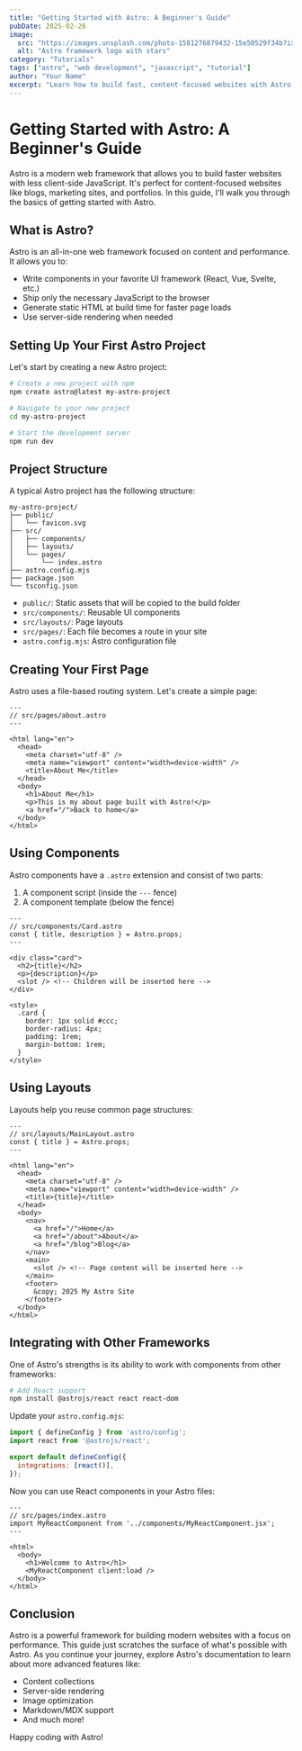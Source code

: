 ```yaml
---
title: "Getting Started with Astro: A Beginner's Guide"
pubDate: 2025-02-26
image:
  src: "https://images.unsplash.com/photo-1581276879432-15e50529f34b?ixlib=rb-4.0.3&ixid=MnwxMjA3fDB8MHxwaG90by1wYWdlfHx8fGVufDB8fHx8&auto=format&fit=crop&w=1170&q=80"
  alt: "Astro framework logo with stars"
category: "Tutorials"
tags: ["astro", "web development", "javascript", "tutorial"]
author: "Your Name"
excerpt: "Learn how to build fast, content-focused websites with Astro, the all-in-one web framework designed for speed."
---
```


# Getting Started with Astro: A Beginner's Guide

Astro is a modern web framework that allows you to build faster websites with less client-side JavaScript. It's perfect for content-focused websites like blogs, marketing sites, and portfolios. In this guide, I'll walk you through the basics of getting started with Astro.

## What is Astro?

Astro is an all-in-one web framework focused on content and performance. It allows you to:

- Write components in your favorite UI framework (React, Vue, Svelte, etc.)
- Ship only the necessary JavaScript to the browser
- Generate static HTML at build time for faster page loads
- Use server-side rendering when needed

## Setting Up Your First Astro Project

Let's start by creating a new Astro project:

```bash
# Create a new project with npm
npm create astro@latest my-astro-project

# Navigate to your new project
cd my-astro-project

# Start the development server
npm run dev
```

## Project Structure

A typical Astro project has the following structure:

```
my-astro-project/
├── public/
│   └── favicon.svg
├── src/
│   ├── components/
│   ├── layouts/
│   └── pages/
│       └── index.astro
├── astro.config.mjs
├── package.json
└── tsconfig.json
```

- `public/`: Static assets that will be copied to the build folder
- `src/components/`: Reusable UI components
- `src/layouts/`: Page layouts
- `src/pages/`: Each file becomes a route in your site
- `astro.config.mjs`: Astro configuration file

## Creating Your First Page

Astro uses a file-based routing system. Let's create a simple page:

```astro
---
// src/pages/about.astro
---

<html lang="en">
  <head>
    <meta charset="utf-8" />
    <meta name="viewport" content="width=device-width" />
    <title>About Me</title>
  </head>
  <body>
    <h1>About Me</h1>
    <p>This is my about page built with Astro!</p>
    <a href="/">Back to home</a>
  </body>
</html>
```

## Using Components

Astro components have a `.astro` extension and consist of two parts:
1. A component script (inside the `---` fence)
2. A component template (below the fence)

```astro
---
// src/components/Card.astro
const { title, description } = Astro.props;
---

<div class="card">
  <h2>{title}</h2>
  <p>{description}</p>
  <slot /> <!-- Children will be inserted here -->
</div>

<style>
  .card {
    border: 1px solid #ccc;
    border-radius: 4px;
    padding: 1rem;
    margin-bottom: 1rem;
  }
</style>
```

## Using Layouts

Layouts help you reuse common page structures:

```astro
---
// src/layouts/MainLayout.astro
const { title } = Astro.props;
---

<html lang="en">
  <head>
    <meta charset="utf-8" />
    <meta name="viewport" content="width=device-width" />
    <title>{title}</title>
  </head>
  <body>
    <nav>
      <a href="/">Home</a>
      <a href="/about">About</a>
      <a href="/blog">Blog</a>
    </nav>
    <main>
      <slot /> <!-- Page content will be inserted here -->
    </main>
    <footer>
      &copy; 2025 My Astro Site
    </footer>
  </body>
</html>
```

## Integrating with Other Frameworks

One of Astro's strengths is its ability to work with components from other frameworks:

```bash
# Add React support
npm install @astrojs/react react react-dom
```

Update your `astro.config.mjs`:

```javascript
import { defineConfig } from 'astro/config';
import react from '@astrojs/react';

export default defineConfig({
  integrations: [react()],
});
```

Now you can use React components in your Astro files:

```astro
---
// src/pages/index.astro
import MyReactComponent from '../components/MyReactComponent.jsx';
---

<html>
  <body>
    <h1>Welcome to Astro</h1>
    <MyReactComponent client:load />
  </body>
</html>
```

## Conclusion

Astro is a powerful framework for building modern websites with a focus on performance. This guide just scratches the surface of what's possible with Astro. As you continue your journey, explore Astro's documentation to learn about more advanced features like:

- Content collections
- Server-side rendering
- Image optimization
- Markdown/MDX support
- And much more!

Happy coding with Astro!